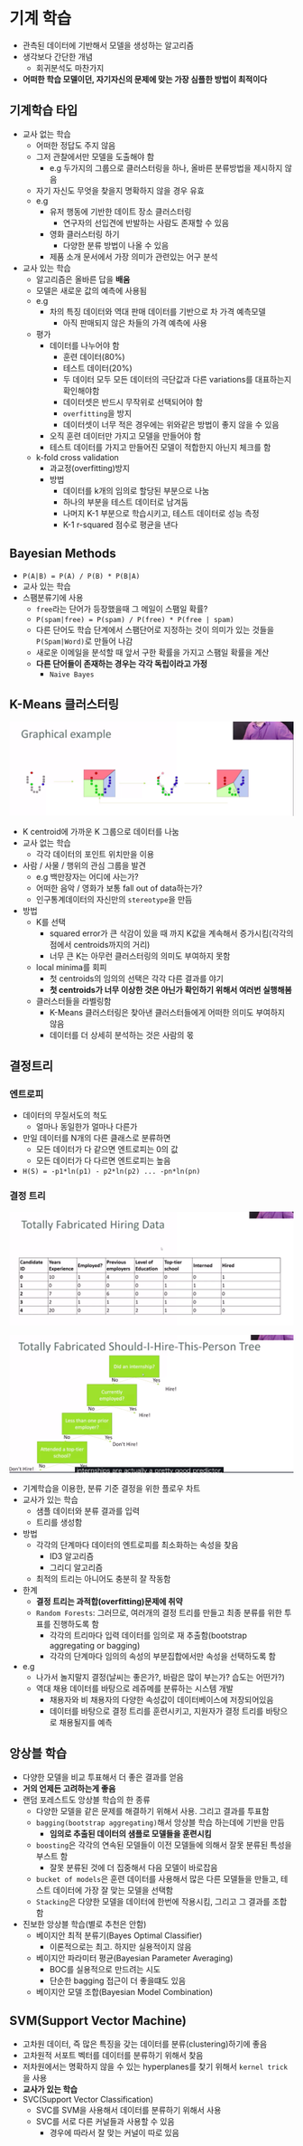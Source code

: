 # 기계 학습

- 관측된 데이터에 기반해서 모델을 생성하는 알고리즘
- 생각보다 간단한 개념
  - 회귀분석도 마찬가지
- **어떠한 학습 모델이던, 자기자신의 문제에 맞는 가장 심플한 방법이 최적이다**

## 기계학습 타입

- 교사 없는 학습
  - 어떠한 정답도 주지 않음
  - 그저 관찰에서만 모델을 도출해야 함
    - e.g 두가지의 그룹으로 클러스터링을 하나, 올바른 분류방법을 제시하지 않음
  - 자기 자신도 무엇을 찾을지 명확하지 않을 경우 유효
  - e.g
    - 유저 행동에 기반한 데이트 장소 클러스터링
      - 연구자의 선입견에 반발하는 사람도 존재할 수 있음
    - 영화 클러스터링 하기
      - 다양한 분류 방법이 나올 수 있음
    - 제품 소개 문서에서 가장 의미가 관련있는 어구 분석
- 교사 있는 학습
  - 알고리즘은 올바른 답을 **배움**
  - 모델은 새로운 값의 예측에 사용됨
  - e.g
    - 차의 특징 데이터와 역대 판매 데이터를 기반으로 차 가격 예측모델
      - 아직 판매되지 않은 차들의 가격 예측에 사용
  - 평가
    - 데이터를 나누어야 함
      - 훈련 데이터(80%)
      - 테스트 데이터(20%)
      - 두 데이터 모두 모든 데이터의 극단값과 다른 variations를 대표하는지 확인해야함
      - 데이터셋은 반드시 무작위로 선택되어야 함
      - `overfitting`을 방지
      - 데이터셋이 너무 적은 경우에는 위와같은 방법이 좋지 않을 수 있음
    - 오직 훈련 데이터만 가지고 모델을 만들어야 함
    - 테스트 데이터를 가지고 만들어진 모델이 적합한지 아닌지 체크를 함
  - k-fold cross validation
    - 과교정(overfitting)방지
    - 방법
      - 데이터를 k개의 임의로 할당된 부분으로 나눔
      - 하나의 부분을 테스트 데이터로 남겨둠
      - 나머지 K-1 부분으로 학습시키고, 테스트 데이터로 성능 측정
      - K-1 r-squared 점수로 평균을 낸다

## Bayesian Methods

- `P(A|B) = P(A) / P(B) * P(B|A)`
- 교사 있는 학습
- 스팸분류기에 사용
  - `free`라는 단어가 등장했을때 그 메일이 스팸일 확률?
  - `P(spam|free) = P(spam) / P(free) * P(free | spam)`
  - 다른 단어도 학습 단계에서 스팸단어로 지정하는 것이 의미가 있는 것들을 `P(Spam|Word)`로 만들어 나감
  - 새로운 이메일을 분석할 때 앞서 구한 확률을 가지고 스팸일 확률을 계산
  - **다른 단어들이 존재하는 경우는 각각 독립이라고 가정**
    - `Naive Bayes`

## K-Means 클러스터링

![](./images/k-means.png)

- K centroid에 가까운 K 그룹으로 데이터를 나눔
- 교사 없는 학습
  - 각각 데이터의 포인트 위치만을 이용
- 사람 / 사물 / 행위의 관심 그룹을 발견
  - e.g 백만장자는 어디에 사는가?
  - 어떠한 음악 / 영화가 보통 fall out of data하는가?
  - 인구통계데이터의 자신만의 `stereotype`을 만듬
- 방법
  - K를 선택
    - squared error가 큰 삭감이 있을 때 까지 K값을 계속해서 증가시킴(각각의 점에서 centroids까지의 거리)
    - 너무 큰 K는 아무런 클러스터링의 의미도 부여하지 못함
  - local minima를 회피
    - 첫 centroids의 임의의 선택은 각각 다른 결과를 야기
    - **첫 centroids가 너무 이상한 것은 아닌가 확인하기 위해서 여러번 실행해봄**
  - 클러스터들을 라벨링함
    - K-Means 클러스터링은 찾아낸 클러스터들에게 어떠한 의미도 부여하지 않음
    - 데이터를 더 상세히 분석하는 것은 사람의 몫

## 결정트리

### 엔트로피

- 데이터의 무질서도의 척도
  - 얼마나 동일한가 얼마나 다른가
- 만일 데이터를 N개의 다른 클래스로 분류하면
  - 모든 데이터가 다 같으면 엔트로피는 0의 값
  - 모든 데이터가 다 다르면 엔트로피는 높음
- `H(S) = -p1*ln(p1) - p2*ln(p2) ... -pn*ln(pn)`

### 결정 트리

![](./images/hiring_Data.png)

![](./images/decide_flow.png)

- 기계학습을 이용한, 분류 기준 결정을 위한 플로우 차트
- 교사가 있는 학습
  - 샘플 데이터와 분류 결과를 입력
  - 트리를 생성함
- 방법
  - 각각의 단계마다 데이터의 엔트로피를 최소화하는 속성을 찾음
    - ID3 알고리즘
    - 그리디 알고리즘
  - 최적의 트리는 아니어도 충분히 잘 작동함
- 한계
  - **결정 트리는 과적합(overfitting)문제에 취약**
  - `Random Forests`: 그러므로, 여러개의 결정 트리를 만들고 최종 분류를 위한 투표를 진행하도록 함
    - 각각의 트리마다 입력 데이터를 임의로 재 추출함(bootstrap aggregating or bagging)
    - 각각의 단계마다 임의의 속성의 부분집합에서만 속성을 선택하도록 함
- e.g
  - 나가서 놀지말지 결정(날씨는 좋은가?, 바람은 많이 부는가? 습도는 어떤가?)
  - 역대 채용 데이터를 바탕으로 레쥬메를 분류하는 시스템 개발
    - 채용자와 비 채용자의 다양한 속성값이 데이터베이스에 저장되어있음
    - 데이터를 바탕으로 결정 트리를 훈련시키고, 지원자가 결정 트리를 바탕으로 채용될지를 예측

## 앙상블 학습

- 다양한 모델을 비교 투표해서 더 좋은 결과를 얻음
- **거의 언제든 고려하는게 좋음**
- 랜덤 포레스트도 앙상블 학습의 한 종류
  - 다양한 모델을 같은 문제를 해결하기 위해서 사용. 그리고 결과를 투표함
  - `bagging(bootstrap aggregating)`해서 앙상블 학습 하는데에 기반을 만듬
    - **임의로 추출된 데이터의 샘플로 모델들을 훈련시킴**
  - `boosting`은 각각의 연속된 모델들이 이전 모델들에 의해서 잘못 분류된 특성을 부스트 함
    - 잘못 분류된 것에 더 집중해서 다음 모델이 바로잡음
  - `bucket of models`은 훈련 데이터를 사용해서 많은 다른 모델들을 만들고, 테스트 데이터에 가장 잘 맞는 모델을 선택함
  - `Stacking`은 다양한 모델을 데이터에 한번에 작용시킴, 그리고 그 결과를 조합함
- 진보한 앙상블 학습(별로 추천은 안함)
  - 베이지안 최적 분류기(Bayes Optimal Classifier)
    - 이론적으로는 최고. 하지만 실용적이지 않음
  - 베이지안 파라미터 평균(Bayesian Parameter Averaging)
    - BOC를 실용적으로 만드려는 시도
    - 단순한 bagging 접근이 더 좋을떄도 있음
  - 베이지안 모델 조합(Bayesian Model Combination)

## SVM(Support Vector Machine)

- 고차원 데이터, 즉 많은 특징을 갖는 데이터를 분류(clustering)하기에 좋음
- 고차원적 서포트 벡터를 데이터를 분류하기 위해서 찾음
- 저차원에서는 명확하지 않을 수 있는 hyperplanes를 찾기 위해서 `kernel trick`을 사용
- **교사가 있는 학습**
- SVC(Support Vector Classification)
  - SVC를 SVM을 사용해서 데이터를 분류하기 위해서 사용
  - SVC를 서로 다른 커널들과 사용할 수 있음
    - 경우에 따라서 잘 맞는 커널이 따로 있음
